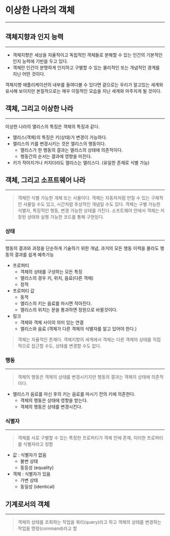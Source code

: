 # 이상한 나라의 객체
---

## 객체지향과 인지 능력
---

- 객체지향은 세상을 자율적이고 독립적인 객체들로 분해할 수 있는 인간의 기본적인 인지 능력에 기반을 두고 있다.
- 객체란 인간이 분명하게 인지하고 구별할 수 있는 물리적인 또는 개념적인 경계를 지닌 어떤 것이다.

객체지향 애플리케이션의 내부를 들여다볼 수 있다면 겉으로는 우리가 알고있는 세계와 유사해 보이지만 본질적으로는 매우 이질적인 모습을 지닌 세계와 마주치게 될 것이다.

## 객체, 그리고 이상한 나라
---

이상한 나라의 앨리스의 특징은 객체의 특징과 같다.

- 앨리스(객체)의 특징은 키(상태)가 변경이 가능하다.
- 앨리스의 키를 변경시키는 것은 엘리스의 행동이다.
    - 앨리스가 한 행동의 결과는 앨리스의 상태에 의존적이다.
    - 행동간의 순서는 결과에 영향을 미친다.
- 키가 작아지거나 커지더라도 앨리스는 앨리스다. (유일한 존재로 식별 가능)

## 객체, 그리고 소프트웨어 나라
---

> 객체란 식별 가능한 개체 또는 사물이다. 객체는 자동차처럼 만질 수 있는 구체적인 사물일 수도 있고, 시간처럼 추상적인 개념일 수도 있다. 객체는 구별 가능한 식별자, 특징적인 행동, 변경 가능한 상태를 가진다. 소프트웨어 안에서 객체는 저장된 상태와 실행 가능한 코드를 통해 구현된다.

### 상태
---

행동의 결과와 과정을 단순하게 기술하기 위한 개념, 과거의 모든 행동 이력을 몰라도 행동의 결과를 쉽게 예측가능

- 프로퍼티
    - 객체의 상태를 구성하는 모든 특징
    - 앨리스의 경우 키, 위치, 음료(다른 객체)
    - 정적
- 프로퍼티 값
    - 동적
    - 앨리스의 키는 음료를 마시면 작아진다.
    - 앨리스의 위치는 문을 통과하면 정원으로 바뀔것이다.
- 링크
    - 객체와 객체 사이의 의미 있는 연결
    - 앨리스와 음료 (객체가 다른 객체의 식별자를 알고 있어야 한다.)

> 객체는 자율적인 존재다. 객체지향의 세계에서 객체는 다른 객체의 상태를 직접적으로 접근할 수도, 상태를 변경할 수도 없다.

### 행동
---

> 객체의 행동은 객체의 상태를 변경시키지만 행동의 결과는 객체의 상태에 의존적이다.

- 앨리스가 음료를 마신 후의 키는 음료를 마시기 전의 키에 의존한다.
    - 객체의 행동은 상태에 영향을 받는다.
    - 객체의 행동은 상태를 변경시킨다.

### 식별자
---

> 객체를 서로 구별할 수 있는 특정한 프로퍼티가 객체 안에 존재, 이러한 프로퍼티를 식별자라고 칭함

- 값 : 식별자가 없음
    - 불변 상태
    - 동등성 (equality)
- 객체 : 식별자가 있음
    - 가변 상태
    - 동일성 (identical)

## 기계로서의 객체
---

> 객체의 상태를 조회하는 작업을 쿼리(query)라고 하고 객체의 상태를 변경하는 작업을 명령(command)라고 함

